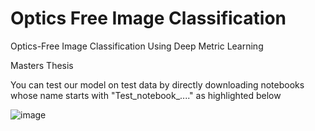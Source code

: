 # Optics Free Image Classification
Optics-Free Image Classification Using Deep Metric Learning 

Masters Thesis 

You can test our model on test data by directly downloading notebooks whose name starts with "Test_notebook_...." as highlighted below

![image](https://user-images.githubusercontent.com/26145700/225387128-effa3a00-d78e-4558-8f70-ab3bee261cf3.png)
